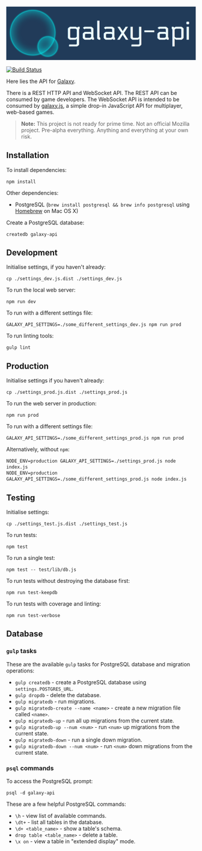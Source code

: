 ![galaxy-api](images/logo.png?raw=true "galaxy-api")

[![Build Status](https://travis-ci.org/mozilla/galaxy-api.svg?branch=master)](https://travis-ci.org/mozilla/galaxy-api "Build Status")

Here lies the API for [Galaxy](https://github.com/mozilla/galaxy).

There is a REST HTTP API and WebSocket API. The REST API can be consumed by game developers. The WebSocket API is intended to be consumed by [galaxy.js](https://github.com/mozilla/galaxy.js), a simple drop-in JavaScript API for multiplayer, web-based games.

> __Note:__ This project is not ready for prime time. Not an official Mozilla project. Pre-alpha everything. Anything and everything at your own risk.


## Installation

To install dependencies:

    npm install

Other dependencies:

* PostgreSQL (`brew install postgresql && brew info postgresql` using [Homebrew](http://brew.sh/) on Mac OS X)

Create a PostgreSQL database:

    createdb galaxy-api


## Development

Initialise settings, if you haven't already:

    cp ./settings_dev.js.dist ./settings_dev.js

To run the local web server:

    npm run dev

To run with a different settings file:

    GALAXY_API_SETTINGS=./some_different_settings_dev.js npm run prod

To run linting tools:

    gulp lint


## Production

Initialise settings if you haven't already:

    cp ./settings_prod.js.dist ./settings_prod.js

To run the web server in production:

    npm run prod

To run with a different settings file:

    GALAXY_API_SETTINGS=./some_different_settings_prod.js npm run prod

Alternatively, without `npm`:

    NODE_ENV=production GALAXY_API_SETTINGS=./settings_prod.js node index.js
    NODE_ENV=production GALAXY_API_SETTINGS=./some_different_settings_prod.js node index.js


## Testing

Initialise settings:

    cp ./settings_test.js.dist ./settings_test.js

To run tests:

    npm test

To run a single test:

    npm test -- test/lib/db.js

To run tests without destroying the database first:

    npm run test-keepdb

To run tests with coverage and linting:

    npm run test-verbose


## Database

### `gulp` tasks

These are the available `gulp` tasks for PostgreSQL database and migration operations:

* `gulp createdb` - create a PostgreSQL database using `settings.POSTGRES_URL`.
* `gulp dropdb` - delete the database.
* `gulp migratedb` - run migrations.
* `gulp migratedb-create --name <name>` - create a new migration file called `<name>`.
* `gulp migratedb-up` - run all up migrations from the current state.
* `gulp migratedb-up --num <num>` - run `<num>` up migrations from the current state.
* `gulp migratedb-down` - run a single down migration.
* `gulp migratedb-down --num <num>` - run `<num>` down migrations from the current state.

### `psql` commands

To access the PostgreSQL prompt:

    psql -d galaxy-api

These are a few helpful PostgreSQL commands:

* `\h` - view list of available commands.
* `\dt+` - list all tables in the database.
* `\d+ <table_name>` - show a table's schema.
* `drop table <table_name>` - delete a table.
* `\x on` - view a table in "extended display" mode.
